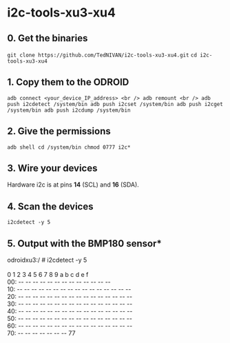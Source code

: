 # i2c-tools-xu3-xu4

## 0. Get the binaries
`git clone https://github.com/TedNIVAN/i2c-tools-xu3-xu4.git`
`cd i2c-tools-xu3-xu4`

## 1. Copy them to the ODROID
`adb connect <your_device_IP_address> <br />
adb remount <br />
adb push i2cdetect /system/bin
adb push i2cset /system/bin
adb push i2cget /system/bin
adb push i2cdump /system/bin`

## 2. Give the permissions
`adb shell
cd /system/bin
chmod 0777 i2c*`

## 3. Wire your devices
Hardware i2c is at pins **14** (SCL) and **16** (SDA).

## 4. Scan the devices
`i2cdetect -y 5`

## 5. Output with the BMP180 sensor*

odroidxu3:/ # i2cdetect -y 5 <br />                                                  
0  1  2  3  4  5  6  7  8  9  a  b  c  d  e  f  <br />
00:          -- -- -- -- -- -- -- -- -- -- -- -- --  <br />
10: -- -- -- -- -- -- -- -- -- -- -- -- -- -- -- --  <br />
20: -- -- -- -- -- -- -- -- -- -- -- -- -- -- -- --  <br />
30: -- -- -- -- -- -- -- -- -- -- -- -- -- -- -- --  <br />
40: -- -- -- -- -- -- -- -- -- -- -- -- -- -- -- --  <br />
50: -- -- -- -- -- -- -- -- -- -- -- -- -- -- -- --  <br /> 
60: -- -- -- -- -- -- -- -- -- -- -- -- -- -- -- --  <br /> 
70: -- -- -- -- -- -- -- 77 <br />
